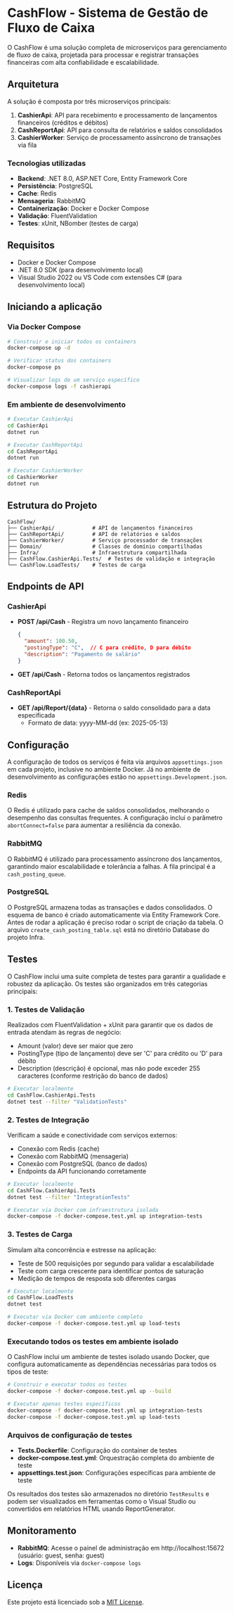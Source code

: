# CashFlow - Sistema de Gestão de Fluxo de Caixa

O CashFlow é uma solução completa de microserviços para gerenciamento de fluxo de caixa, projetada para processar e registrar transações financeiras com alta confiabilidade e escalabilidade.

## Arquitetura

A solução é composta por três microserviços principais:

1. **CashierApi**: API para recebimento e processamento de lançamentos financeiros (créditos e débitos)
2. **CashReportApi**: API para consulta de relatórios e saldos consolidados
3. **CashierWorker**: Serviço de processamento assíncrono de transações via fila

### Tecnologias utilizadas

- **Backend**: .NET 8.0, ASP.NET Core, Entity Framework Core
- **Persistência**: PostgreSQL
- **Cache**: Redis
- **Mensageria**: RabbitMQ
- **Containerização**: Docker e Docker Compose
- **Validação**: FluentValidation
- **Testes**: xUnit, NBomber (testes de carga)

## Requisitos

- Docker e Docker Compose
- .NET 8.0 SDK (para desenvolvimento local)
- Visual Studio 2022 ou VS Code com extensões C# (para desenvolvimento local)

## Iniciando a aplicação

### Via Docker Compose

```bash
# Construir e iniciar todos os containers
docker-compose up -d

# Verificar status dos containers
docker-compose ps

# Visualizar logs de um serviço específico
docker-compose logs -f cashierapi
```

### Em ambiente de desenvolvimento

```bash
# Executar CashierApi
cd CashierApi
dotnet run

# Executar CashReportApi
cd CashReportApi
dotnet run

# Executar CashierWorker
cd CashierWorker
dotnet run
```

## Estrutura do Projeto

```
CashFlow/
├── CashierApi/            # API de lançamentos financeiros
├── CashReportApi/         # API de relatórios e saldos
├── CashierWorker/         # Serviço processador de transações
├── Domain/                # Classes de domínio compartilhadas
├── Infra/                 # Infraestrutura compartilhada
├── CashFlow.CashierApi.Tests/  # Testes de validação e integração
└── CashFlow.LoadTests/    # Testes de carga
```

## Endpoints de API

### CashierApi

- **POST /api/Cash** - Registra um novo lançamento financeiro
  ```json
  {
    "amount": 100.50,
    "postingType": "C",  // C para crédito, D para débito
    "description": "Pagamento de salário"
  }
  ```

- **GET /api/Cash** - Retorna todos os lançamentos registrados

### CashReportApi

- **GET /api/Report/{data}** - Retorna o saldo consolidado para a data especificada
  - Formato de data: yyyy-MM-dd (ex: 2025-05-13)

## Configuração

A configuração de todos os serviços é feita via arquivos `appsettings.json` em cada projeto, inclusive no ambiente Docker. Já no ambiente de desenvolvimento as configurações estão no `appsettings.Development.json`.

### Redis

O Redis é utilizado para cache de saldos consolidados, melhorando o desempenho das consultas frequentes. A configuração inclui o parâmetro `abortConnect=false` para aumentar a resiliência da conexão.

### RabbitMQ

O RabbitMQ é utilizado para processamento assíncrono dos lançamentos, garantindo maior escalabilidade e tolerância a falhas. A fila principal é a `cash_posting_queue`.

### PostgreSQL

O PostgreSQL armazena todas as transações e dados consolidados. O esquema de banco é criado automaticamente via Entity Framework Core.
Antes de rodar a aplicação é preciso rodar o script de criação da tabela. O arquivo `create_cash_posting_table.sql` está no diretório Database do projeto Infra.

## Testes

O CashFlow inclui uma suite completa de testes para garantir a qualidade e robustez da aplicação. Os testes são organizados em três categorias principais:

### 1. Testes de Validação

Realizados com FluentValidation + xUnit para garantir que os dados de entrada atendam às regras de negócio:
- Amount (valor) deve ser maior que zero
- PostingType (tipo de lançamento) deve ser 'C' para crédito ou 'D' para débito
- Description (descrição) é opcional, mas não pode exceder 255 caracteres (conforme restrição do banco de dados)

```bash
# Executar localmente
cd CashFlow.CashierApi.Tests
dotnet test --filter "ValidationTests"
```

### 2. Testes de Integração

Verificam a saúde e conectividade com serviços externos:
- Conexão com Redis (cache)
- Conexão com RabbitMQ (mensageria)
- Conexão com PostgreSQL (banco de dados)
- Endpoints da API funcionando corretamente

```bash
# Executar localmente
cd CashFlow.CashierApi.Tests
dotnet test --filter "IntegrationTests"

# Executar via Docker com infraestrutura isolada
docker-compose -f docker-compose.test.yml up integration-tests
```

### 3. Testes de Carga

Simulam alta concorrência e estresse na aplicação:
- Teste de 500 requisições por segundo para validar a escalabilidade
- Teste com carga crescente para identificar pontos de saturação
- Medição de tempos de resposta sob diferentes cargas

```bash
# Executar localmente
cd CashFlow.LoadTests
dotnet test

# Executar via Docker com ambiente completo
docker-compose -f docker-compose.test.yml up load-tests
```

### Executando todos os testes em ambiente isolado

O CashFlow inclui um ambiente de testes isolado usando Docker, que configura automaticamente as dependências necessárias para todos os tipos de teste:

```bash
# Construir e executar todos os testes
docker-compose -f docker-compose.test.yml up --build

# Executar apenas testes específicos
docker-compose -f docker-compose.test.yml up integration-tests
docker-compose -f docker-compose.test.yml up load-tests
```

### Arquivos de configuração de testes

- **Tests.Dockerfile**: Configuração do container de testes
- **docker-compose.test.yml**: Orquestração completa do ambiente de teste
- **appsettings.test.json**: Configurações específicas para ambiente de teste

Os resultados dos testes são armazenados no diretório `TestResults` e podem ser visualizados em ferramentas como o Visual Studio ou convertidos em relatórios HTML usando ReportGenerator.

## Monitoramento

- **RabbitMQ**: Acesse o painel de administração em http://localhost:15672 (usuário: guest, senha: guest)
- **Logs**: Disponíveis via `docker-compose logs`

## Licença

Este projeto está licenciado sob a [MIT License](LICENSE).
